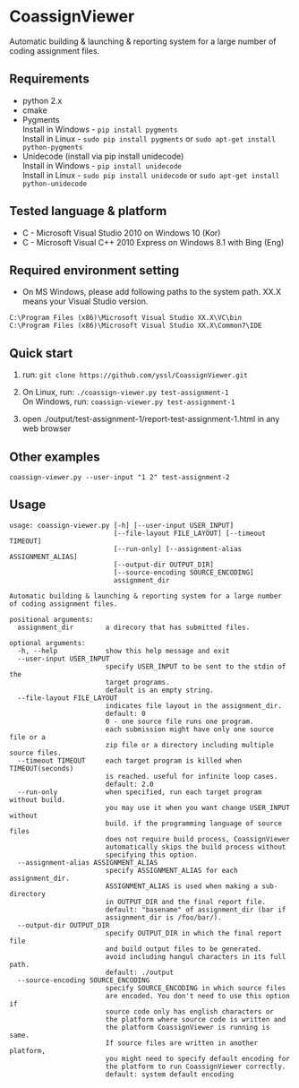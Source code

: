 # CoassignViewer
Automatic building & launching & reporting system for a large number of coding assignment files.

## Requirements
- python 2.x
- cmake
- Pygments  
    Install in Windows - ```pip install pygments```  
    Install in Linux - ```sudo pip install pygments``` or ```sudo apt-get install python-pygments```
- Unidecode (install via pip install unidecode)  
    Install in Windows - ```pip install unidecode```  
    Install in Linux - ```sudo pip install unidecode``` or ```sudo apt-get install python-unidecode```

## Tested language & platform
- C - Microsoft Visual Studio 2010 on Windows 10 (Kor)
- C - Microsoft Visual C++ 2010 Express on Windows 8.1 with Bing (Eng)

## Required environment setting
- On MS Windows, please add following paths to the system path. XX.X means your Visual Studio version.  
```
C:\Program Files (x86)\Microsoft Visual Studio XX.X\VC\bin  
C:\Program Files (x86)\Microsoft Visual Studio XX.X\Common7\IDE
```

## Quick start
1) run: ```git clone https://github.com/yssl/CoassignViewer.git```

2) On Linux, run: ```./coassign-viewer.py test-assignment-1```  
   On Windows, run: ```coassign-viewer.py test-assignment-1```

3) open ./output/test-assignment-1/report-test-assignment-1.html in any web browser
    
## Other examples
```
coassign-viewer.py --user-input "1 2" test-assignment-2
```

## Usage
```
usage: coassign-viewer.py [-h] [--user-input USER_INPUT]
                          [--file-layout FILE_LAYOUT] [--timeout TIMEOUT]
                          [--run-only] [--assignment-alias ASSIGNMENT_ALIAS]
                          [--output-dir OUTPUT_DIR]
                          [--source-encoding SOURCE_ENCODING]
                          assignment_dir

Automatic building & launching & reporting system for a large number of coding assignment files.

positional arguments:
  assignment_dir        a direcory that has submitted files. 

optional arguments:
  -h, --help            show this help message and exit
  --user-input USER_INPUT
                        specify USER_INPUT to be sent to the stdin of the 
                        target programs. 
                        default is an empty string.
  --file-layout FILE_LAYOUT
                        indicates file layout in the assignment_dir. 
                        default: 0
                        0 - one source file runs one program. 
                        each submission might have only one source file or a 
                        zip file or a directory including multiple source files.
  --timeout TIMEOUT     each target program is killed when TIMEOUT(seconds) 
                        is reached. useful for infinite loop cases. 
                        default: 2.0
  --run-only            when specified, run each target program without build. 
                        you may use it when you want change USER_INPUT without
                        build. if the programming language of source files 
                        does not require build process, CoassignViewer 
                        automatically skips the build process without 
                        specifying this option.
  --assignment-alias ASSIGNMENT_ALIAS
                        specify ASSIGNMENT_ALIAS for each assignment_dir. 
                        ASSIGNMENT_ALIAS is used when making a sub-directory 
                        in OUTPUT_DIR and the final report file. 
                        default: "basename" of assignment_dir (bar if 
                        assignment_dir is /foo/bar/).
  --output-dir OUTPUT_DIR
                        specify OUTPUT_DIR in which the final report file 
                        and build output files to be generated. 
                        avoid including hangul characters in its full path.
                        default: ./output
  --source-encoding SOURCE_ENCODING
                        specify SOURCE_ENCODING in which source files 
                        are encoded. You don't need to use this option if
                        source code only has english characters or 
                        the platform where source code is written and 
                        the platform CoassignViewer is running is same. 
                        If source files are written in another platform, 
                        you might need to specify default encoding for 
                        the platform to run CoassignViewer correctly. 
                        default: system default encoding
```
